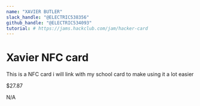 ```yaml
---
name: "XAVIER BUTLER"
slack_handle: "@ELECTRIC538356"
github_handle: "@ELECTRIC534093"
tutorial: # https://jams.hackclub.com/jam/hacker-card
---
```


# Xavier NFC card

<!-- Describe your board in 2-3 sentences. What are you making? What will it do? -->
This is a NFC card i will link with my school card to make using it a lot easier

<!-- How much is it going to cost? -->
  $27.87
<!-- Tell us a little bit about your design process. What were some challenges? What helped? ***Totally optional*** -->
N/A
